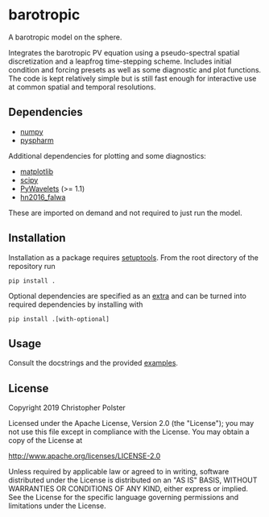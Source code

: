 # barotropic

A barotropic model on the sphere.

Integrates the barotropic PV equation using a pseudo-spectral spatial discretization and a leapfrog time-stepping scheme.
Includes initial condition and forcing presets as well as some diagnostic and plot functions.
The code is kept relatively simple but is still fast enough for interactive use at common spatial and temporal resolutions.


## Dependencies

- [numpy](https://github.com/numpy/numpy)
- [pyspharm](https://github.com/jswhit/pyspharm)

Additional dependencies for plotting and some diagnostics:

- [matplotlib](https://github.com/matplotlib/matplotlib)
- [scipy](https://github.com/scipy/scipy)
- [PyWavelets](https://github.com/PyWavelets/pywt) (>= 1.1)
- [hn2016_falwa](https://github.com/csyhuang/hn2016_falwa)

These are imported on demand and not required to just run the model.


## Installation

Installation as a package requires [setuptools](https://pypi.org/project/setuptools/).
From the root directory of the repository run

    pip install .

Optional dependencies are specified as an [extra](https://setuptools.readthedocs.io/en/latest/setuptools.html#declaring-extras-optional-features-with-their-own-dependencies) and can be turned into required dependencies by installing with

    pip install .[with-optional]


## Usage

Consult the docstrings and the provided [examples](examples).


## License

Copyright 2019 Christopher Polster

Licensed under the Apache License, Version 2.0 (the "License");
you may not use this file except in compliance with the License.
You may obtain a copy of the License at

http://www.apache.org/licenses/LICENSE-2.0

Unless required by applicable law or agreed to in writing, software
distributed under the License is distributed on an "AS IS" BASIS,
WITHOUT WARRANTIES OR CONDITIONS OF ANY KIND, either express or implied.
See the License for the specific language governing permissions and
limitations under the License.

